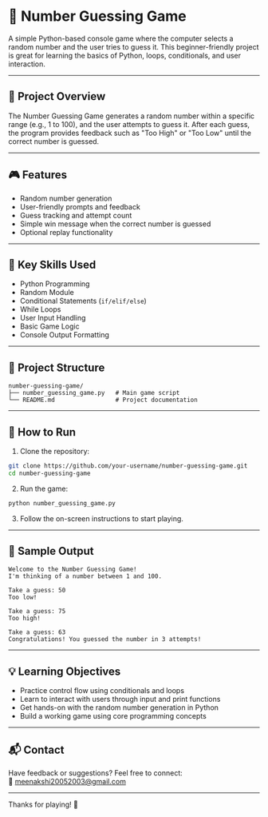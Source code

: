 # 🎯 Number Guessing Game

A simple Python-based console game where the computer selects a random number and the user tries to guess it. This beginner-friendly project is great for learning the basics of Python, loops, conditionals, and user interaction.

---

## 📌 Project Overview

The Number Guessing Game generates a random number within a specific range (e.g., 1 to 100), and the user attempts to guess it. After each guess, the program provides feedback such as "Too High" or "Too Low" until the correct number is guessed.

---

## 🎮 Features

- Random number generation  
- User-friendly prompts and feedback  
- Guess tracking and attempt count  
- Simple win message when the correct number is guessed  
- Optional replay functionality

---

## 🧠 Key Skills Used

- Python Programming  
- Random Module  
- Conditional Statements (`if/elif/else`)  
- While Loops  
- User Input Handling  
- Basic Game Logic  
- Console Output Formatting

---

## 📁 Project Structure

```
number-guessing-game/
├── number_guessing_game.py   # Main game script
└── README.md                 # Project documentation
```

---

## 🚀 How to Run

1. Clone the repository:
```bash
git clone https://github.com/your-username/number-guessing-game.git
cd number-guessing-game
```

2. Run the game:
```bash
python number_guessing_game.py
```

3. Follow the on-screen instructions to start playing.

---

## 🧪 Sample Output

```
Welcome to the Number Guessing Game!
I'm thinking of a number between 1 and 100.

Take a guess: 50
Too low!

Take a guess: 75
Too high!

Take a guess: 63
Congratulations! You guessed the number in 3 attempts!
```

---

## 💡 Learning Objectives

- Practice control flow using conditionals and loops  
- Learn to interact with users through input and print functions  
- Get hands-on with the random number generation in Python  
- Build a working game using core programming concepts

---

## 📬 Contact

Have feedback or suggestions? Feel free to connect:  
📧 meenakshi20052003@gmail.com

---

Thanks for playing! 🎉
